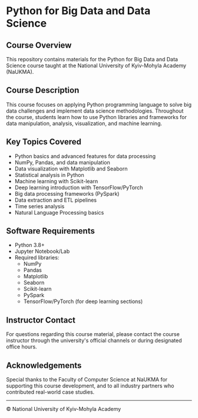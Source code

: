 # Python for Big Data and Data Science

## Course Overview
This repository contains materials for the Python for Big Data and Data Science course taught at the National University of Kyiv-Mohyla Academy (NaUKMA).

## Course Description
This course focuses on applying Python programming language to solve big data challenges and implement data science methodologies. Throughout the course, students learn how to use Python libraries and frameworks for data manipulation, analysis, visualization, and machine learning.

## Key Topics Covered
- Python basics and advanced features for data processing
- NumPy, Pandas, and data manipulation
- Data visualization with Matplotlib and Seaborn
- Statistical analysis in Python
- Machine learning with Scikit-learn
- Deep learning introduction with TensorFlow/PyTorch
- Big data processing frameworks (PySpark)
- Data extraction and ETL pipelines
- Time series analysis
- Natural Language Processing basics

## Software Requirements
- Python 3.8+
- Jupyter Notebook/Lab
- Required libraries:
  - NumPy
  - Pandas
  - Matplotlib
  - Seaborn
  - Scikit-learn
  - PySpark
  - TensorFlow/PyTorch (for deep learning sections)

## Instructor Contact
For questions regarding this course material, please contact the course instructor through the university's official channels or during designated office hours.

## Acknowledgements
Special thanks to the Faculty of Computer Science at NaUKMA for supporting this course development, and to all industry partners who contributed real-world case studies.

---

© National University of Kyiv-Mohyla Academy
